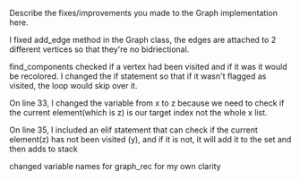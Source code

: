 Describe the fixes/improvements you made to the Graph implementation here.

I fixed add_edge method in the Graph class, the edges are attached to 2 different vertices so that they're no bidriectional.

find_components checked if a vertex had been visited and if it was it would be recolored. I changed the if statement so that if it wasn't flagged as visited, the loop would skip over it.

On line 33, I changed the variable from x to z because we need to check if the current element(which is z) is our target index not the whole x list.

On line 35, I included  an elif statement that can check if the current element(z) has not been visited (y), and if it is not, it will add it to the set and then adds to stack

changed variable names for graph_rec for my own clarity